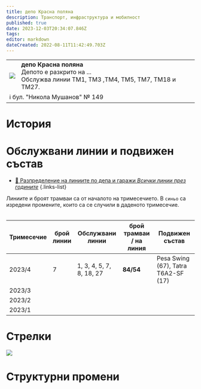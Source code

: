 ```yaml
---
title: депо Красна поляна
description: Транспорт, инфраструктура и мобилност
published: true
date: 2023-12-03T20:34:07.846Z
tags: 
editor: markdown
dateCreated: 2022-08-11T11:42:49.703Z
---
```


<!--следващ пост--> 
<div class="table-responsive"><table style="width:100%"><tr>
<td><img src="https://drive.google.com/uc?id=1aVS3fDePOxOpVnEDGn0YsW2vXQdf0E9N"></td>
<td><b>депо Красна поляна </b><br> Депото е разкрито на ... <br>Обслужва линии ТМ1, ТМ3 ,ТМ4, ТМ5, ТМ7, ТМ18 и ТМ27.</td></tr>
  <td colspan=2 >ℹ️ бул. "Никола Мушанов" № 149</td></table></div>
  
  

# История

# Обслужвани линии и подвижен състав
- [:1234: Разпределение на линиите по депа и гаражи *Всички линии през годините*](/bg/public-transport/lines-by-garages)
{.links-list}

Линиите и броят трамваи са от началото на тримесечието. В `синьо` са изредени промените, които са се случили в даденото тримесечие.   
 

| **Тримесечие** | **брой**  <br>**линии** | **Обслужвани линии** | **брой трамваи / на линия** | **Подвижен състав** |
| --- | --- | --- | --- | --- |
| 2023/4 |  7  | 1, 3, 4, 5, 7, 8, 18, 27    | <b>84/54</b>    | Pesa Swing (67), Tatra T6A2-SF (17)    |
| 2023/3 |     |     |     |     |
| 2023/2 |     |     |     |     |
| 2023/1 |     |     |     |     |

# Стрелки

<img src="https://drive.google.com/uc?id=1T9I6w6ZRR0gH_ExaohejU0xanrtPhdoX">


# Структурни промени
